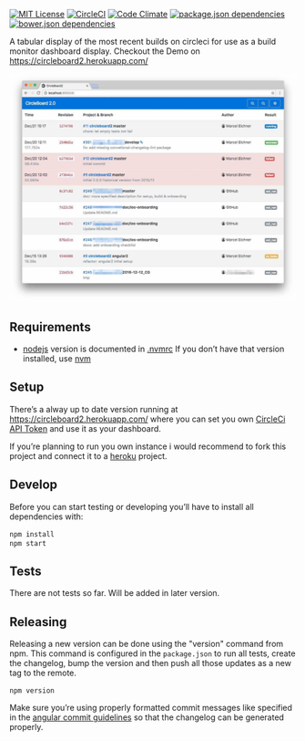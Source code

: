 [![MIT License](https://badges.frapsoft.com/os/mit/mit.svg?v=102)](https://github.com/ellerbrock/open-source-badge/)
[![CircleCI](https://circleci.com/gh/Ephigenia/circleboard2.svg?style=svg)](https://circleci.com/gh/Ephigenia/circleboard2)
[![Code Climate](https://codeclimate.com/repos/586cd56729b35a26b6002382/badges/994061a9c966d2e9b3fe/gpa.svg)](https://codeclimate.com/repos/586cd56729b35a26b6002382/feed)
[![package.json dependencies](https://www.versioneye.com/user/projects/586e22033ab148003228acf4/badge.svg?style=flat-square)](https://www.versioneye.com/user/projects/586e22033ab148003228acf4)
[![bower.json dependencies](https://www.versioneye.com/user/projects/586e22052f149b00509e7278/badge.svg?style=flat-square)](https://www.versioneye.com/user/projects/586e22052f149b00509e7278)

A tabular display of the most recent builds on circleci for use as a build monitor dashboard display. Checkout the Demo on https://circleboard2.herokuapp.com/

![Screenshot of Circleboard in Action from 2016-12-21](https://raw.githubusercontent.com/Ephigenia/circleboard2/master/screenshot.jpg)

## Requirements

- [nodejs](https://nodejs.org/en/) version is documented in [.nvmrc](.nvmrc)
 If you don’t have that version installed, use [nvm](https://github.com/creationix/nvm)

## Setup

There’s a alway up to date version running at https://circleboard2.herokuapp.com/ where you can set you own [CircleCi API Token](https://circleci.com/account/api) and use it as your dashboard.

If you’re planning to run you own instance i would recommend to fork this project and connect it to a [heroku](https://www.heroku.com/) project.

## Develop

Before you can start testing or developing you’ll have to install all dependencies with:

    npm install
    npm start

## Tests

There are not tests so far. Will be added in later version.

## Releasing

Releasing a new version can be done using the "version" command from npm. This command is configured in the `package.json` to run all tests, create the changelog, bump the version and then push all those updates as a new tag to the remote.

    npm version

Make sure you’re using properly formatted commit messages like specified in the [angular commit guidelines](https://github.com/angular/angular.js/blob/master/CONTRIBUTING.md) so that the changelog can be generated properly.
